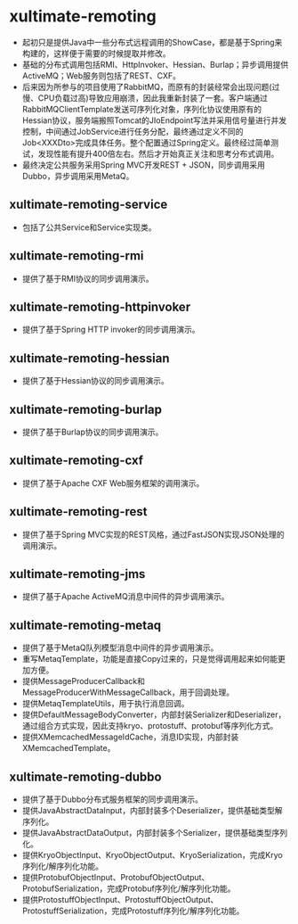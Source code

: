 # xultimate-remoting #

* 起初只是提供Java中一些分布式远程调用的ShowCase，都是基于Spring来构建的，这样便于需要的时候提取并修改。
* 基础的分布式调用包括RMI、HttpInvoker、Hessian、Burlap；异步调用提供ActiveMQ；Web服务则包括了REST、CXF。
* 后来因为所参与的项目使用了RabbitMQ，而原有的封装经常会出现问题(过慢、CPU负载过高)导致应用崩溃，因此我重新封装了一套。客户端通过RabbitMQClientTemplate发送可序列化对象，序列化协议使用原有的Hessian协议，服务端搬照Tomcat的JIoEndpoint写法并采用信号量进行并发控制，中间通过JobService进行任务分配，最终通过定义不同的Job\<XXXDto\>完成具体任务。整个配置通过Spring定义。最终经过简单测试，发现性能有提升400倍左右。然后才开始真正关注和思考分布式调用。
* 最终决定公共服务采用Spring MVC开发REST + JSON，同步调用采用Dubbo，异步调用采用MetaQ。


## xultimate-remoting-service ##

* 包括了公共Service和Service实现类。


## xultimate-remoting-rmi ##

* 提供了基于RMI协议的同步调用演示。


## xultimate-remoting-httpinvoker ##

* 提供了基于Spring HTTP invoker的同步调用演示。


## xultimate-remoting-hessian ##

* 提供了基于Hessian协议的同步调用演示。


## xultimate-remoting-burlap ##

* 提供了基于Burlap协议的同步调用演示。


## xultimate-remoting-cxf ##

* 提供了基于Apache CXF Web服务框架的调用演示。


## xultimate-remoting-rest ##

* 提供了基于Spring MVC实现的REST风格，通过FastJSON实现JSON处理的调用演示。


## xultimate-remoting-jms ##

* 提供了基于Apache ActiveMQ消息中间件的异步调用演示。


## xultimate-remoting-metaq ##

* 提供了基于MetaQ队列模型消息中间件的异步调用演示。
* 重写MetaqTemplate，功能是直接Copy过来的，只是觉得调用起来如何能更加方便。
* 提供MessageProducerCallback和MessageProducerWithMessageCallback，用于回调处理。
* 提供MetaqTemplateUtils，用于执行消息回调。
* 提供DefaultMessageBodyConverter，内部封装Serializer和Deserializer，通过组合方式实现，因此支持kryo、protostuff、protobuf等序列化方式。
* 提供XMemcachedMessageIdCache，消息ID实现，内部封装XMemcachedTemplate。


## xultimate-remoting-dubbo ##

* 提供了基于Dubbo分布式服务框架的同步调用演示。
* 提供JavaAbstractDataInput，内部封装多个Deserializer，提供基础类型解序列化。
* 提供JavaAbstractDataOutput，内部封装多个Serializer，提供基础类型序列化。
* 提供KryoObjectInput、KryoObjectOutput、KryoSerialization，完成Kryo序列化/解序列化功能。
* 提供ProtobufObjectInput、ProtobufObjectOutput、ProtobufSerialization，完成Protobuf序列化/解序列化功能。
* 提供ProtostuffObjectInput、ProtostuffObjectOutput、ProtostuffSerialization，完成Protostuff序列化/解序列化功能。
